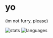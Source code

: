 # yo
(im not furry, please)

![stats](https://github-readme-stats.vercel.app/api?username=WoidZero&theme=dark&show_icons=true&custom_title=Stats)
![languages](https://github-readme-stats.vercel.app/api/top-langs/?username=WoidZero&theme=dark&custom_title=Languages&layout=compact)
